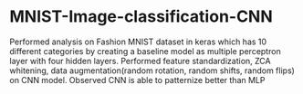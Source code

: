 # MNIST-Image-classification-CNN
Performed analysis on Fashion MNIST dataset in keras which has 10 different categories by creating a baseline model as multiple perceptron layer with four hidden layers.
Performed feature standardization, ZCA whitening, data augmentation(random rotation, random shifts, random flips) on CNN model.
Observed CNN is able to patternize better than MLP
